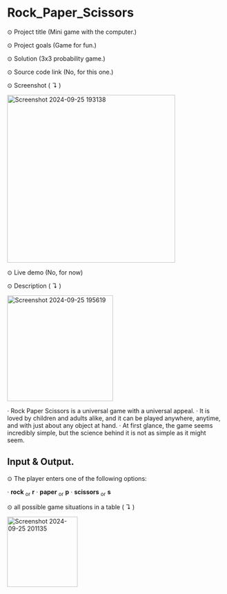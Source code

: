# Rock_Paper_Scissors

⊙ Project title (Mini game with the computer.)

⊙ Project goals (Game for fun.)

⊙ Solution (3x3 probability game.)

⊙ Source code link (No, for this one.)

⊙ Screenshot ( ↴ )

<img width="389" alt="Screenshot 2024-09-25 193138" src="https://github.com/user-attachments/assets/83d130e8-36cd-4e4b-9f39-699370988e0c"> 

⊙ Live demo (No, for now)

⊙ Description ( ↴ )

<img width="245" alt="Screenshot 2024-09-25 195619" src="https://github.com/user-attachments/assets/f4c17cf7-aeb5-43cb-bf10-4ebf78f945d2">

‧ Rock Paper Scissors is a universal game with a universal appeal. 
‧ It is loved by children and adults alike, and it can be played anywhere, anytime, and with just about any object at hand. 
‧ At first glance, the game seems incredibly simple, but the science behind it is not as simple as it might seem.

## Input & Output.

⊙ The player enters one of the following options:

‧ **rock** <sub>or</sub> **r**
‧ **paper** <sub>or</sub> **p**
‧ **scissors** <sub>or</sub> **s**

⊙ all possible game situations in a table ( ↴ )

<img width="163" alt="Screenshot 2024-09-25 201135" src="https://github.com/user-attachments/assets/bf5d68c3-f190-45fa-ad4c-4e2c8426ac4e">


